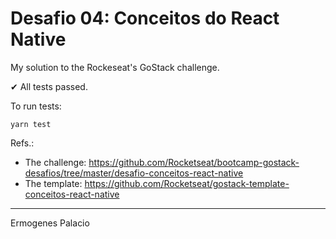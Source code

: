 # Desafio 04: Conceitos do React Native

My solution to the Rockeseat's GoStack challenge.

✔ All tests passed.

To run tests:

```
yarn test
```

Refs.:

* The challenge: https://github.com/Rocketseat/bootcamp-gostack-desafios/tree/master/desafio-conceitos-react-native
* The template: https://github.com/Rocketseat/gostack-template-conceitos-react-native

---

Ermogenes Palacio